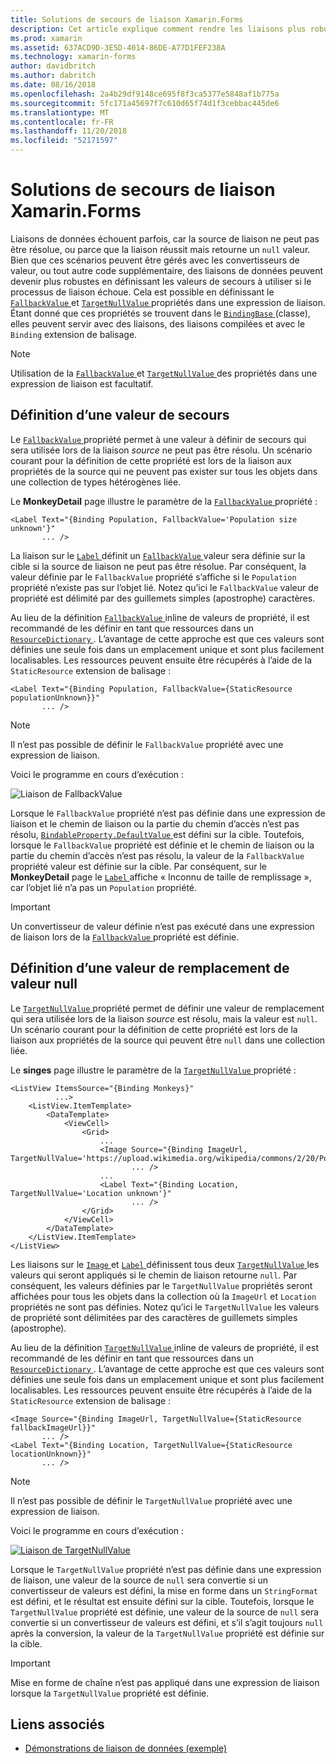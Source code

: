 ```yaml
---
title: Solutions de secours de liaison Xamarin.Forms
description: Cet article explique comment rendre les liaisons plus robuste en définissant les valeurs de secours qui seront utilisés si la liaison échoue.
ms.prod: xamarin
ms.assetid: 637ACD9D-3E5D-4014-86DE-A77D1FEF238A
ms.technology: xamarin-forms
author: davidbritch
ms.author: dabritch
ms.date: 08/16/2018
ms.openlocfilehash: 2a4b29df9148ce695f8f3ca5377e5848af1b775a
ms.sourcegitcommit: 5fc171a45697f7c610d65f74d1f3cebbac445de6
ms.translationtype: MT
ms.contentlocale: fr-FR
ms.lasthandoff: 11/20/2018
ms.locfileid: "52171597"
---
```

# <a name="xamarinforms-binding-fallbacks"></a>Solutions de secours de liaison Xamarin.Forms

Liaisons de données échouent parfois, car la source de liaison ne peut pas être résolue, ou parce que la liaison réussit mais retourne un `null` valeur. Bien que ces scénarios peuvent être gérés avec les convertisseurs de valeur, ou tout autre code supplémentaire, des liaisons de données peuvent devenir plus robustes en définissant les valeurs de secours à utiliser si le processus de liaison échoue. Cela est possible en définissant le [ `FallbackValue` ](xref:Xamarin.Forms.BindingBase.FallbackValue) et [ `TargetNullValue` ](xref:Xamarin.Forms.BindingBase.TargetNullValue) propriétés dans une expression de liaison. Étant donné que ces propriétés se trouvent dans le [ `BindingBase` ](xref:Xamarin.Forms.BindingBase) (classe), elles peuvent servir avec des liaisons, des liaisons compilées et avec le `Binding` extension de balisage.

> [!NOTE]
> Utilisation de la [ `FallbackValue` ](xref:Xamarin.Forms.BindingBase.FallbackValue) et [ `TargetNullValue` ](xref:Xamarin.Forms.BindingBase.TargetNullValue) des propriétés dans une expression de liaison est facultatif.

## <a name="defining-a-fallback-value"></a>Définition d’une valeur de secours

Le [ `FallbackValue` ](xref:Xamarin.Forms.BindingBase.FallbackValue) propriété permet à une valeur à définir de secours qui sera utilisée lors de la liaison *source* ne peut pas être résolu. Un scénario courant pour la définition de cette propriété est lors de la liaison aux propriétés de la source qui ne peuvent pas exister sur tous les objets dans une collection de types hétérogènes liée.

Le **MonkeyDetail** page illustre le paramètre de la [ `FallbackValue` ](xref:Xamarin.Forms.BindingBase.FallbackValue) propriété :

```xaml
<Label Text="{Binding Population, FallbackValue='Population size unknown'}"
       ... />   
```

La liaison sur le [ `Label` ](xref:Xamarin.Forms.Label) définit un [ `FallbackValue` ](xref:Xamarin.Forms.BindingBase.FallbackValue) valeur sera définie sur la cible si la source de liaison ne peut pas être résolue. Par conséquent, la valeur définie par le `FallbackValue` propriété s’affiche si le `Population` propriété n’existe pas sur l’objet lié. Notez qu’ici le `FallbackValue` valeur de propriété est délimité par des guillemets simples (apostrophe) caractères.

Au lieu de la définition [ `FallbackValue` ](xref:Xamarin.Forms.BindingBase.FallbackValue) inline de valeurs de propriété, il est recommandé de les définir en tant que ressources dans un [ `ResourceDictionary` ](xref:Xamarin.Forms.ResourceDictionary). L’avantage de cette approche est que ces valeurs sont définies une seule fois dans un emplacement unique et sont plus facilement localisables. Les ressources peuvent ensuite être récupérés à l’aide de la `StaticResource` extension de balisage :

```xaml
<Label Text="{Binding Population, FallbackValue={StaticResource populationUnknown}}"
       ... />  
```

> [!NOTE]
> Il n’est pas possible de définir le `FallbackValue` propriété avec une expression de liaison.

Voici le programme en cours d’exécution :

![Liaison de FallbackValue](binding-fallbacks-images/bindingunavailable-detail-cropped.png "FallbackValue liaison")

Lorsque le `FallbackValue` propriété n’est pas définie dans une expression de liaison et le chemin de liaison ou la partie du chemin d’accès n’est pas résolu, [ `BindableProperty.DefaultValue` ](xref:Xamarin.Forms.BindableProperty.DefaultValue) est défini sur la cible. Toutefois, lorsque le `FallbackValue` propriété est définie et le chemin de liaison ou la partie du chemin d’accès n’est pas résolu, la valeur de la `FallbackValue` propriété valeur est définie sur la cible. Par conséquent, sur le **MonkeyDetail** page le [ `Label` ](xref:Xamarin.Forms.Label) affiche « Inconnu de taille de remplissage », car l’objet lié n’a pas un `Population` propriété.

> [!IMPORTANT]
> Un convertisseur de valeur définie n’est pas exécuté dans une expression de liaison lors de la [ `FallbackValue` ](xref:Xamarin.Forms.BindingBase.FallbackValue) propriété est définie.

## <a name="defining-a-null-replacement-value"></a>Définition d’une valeur de remplacement de valeur null

Le [ `TargetNullValue` ](xref:Xamarin.Forms.BindingBase.TargetNullValue) propriété permet de définir une valeur de remplacement qui sera utilisée lors de la liaison *source* est résolu, mais la valeur est `null`. Un scénario courant pour la définition de cette propriété est lors de la liaison aux propriétés de la source qui peuvent être `null` dans une collection liée.

Le **singes** page illustre le paramètre de la [ `TargetNullValue` ](xref:Xamarin.Forms.BindingBase.TargetNullValue) propriété :

```xaml
<ListView ItemsSource="{Binding Monkeys}"
          ...>
    <ListView.ItemTemplate>
        <DataTemplate>
            <ViewCell>
                <Grid>
                    ...
                    <Image Source="{Binding ImageUrl, TargetNullValue='https://upload.wikimedia.org/wikipedia/commons/2/20/Point_d_interrogation.jpg'}"
                           ... />
                    ...
                    <Label Text="{Binding Location, TargetNullValue='Location unknown'}"
                           ... />
                </Grid>
            </ViewCell>
        </DataTemplate>
    </ListView.ItemTemplate>
</ListView>
```

Les liaisons sur le [ `Image` ](xref:Xamarin.Forms.Image) et [ `Label` ](xref:Xamarin.Forms.Label) définissent tous deux [ `TargetNullValue` ](xref:Xamarin.Forms.BindingBase.TargetNullValue) les valeurs qui seront appliqués si le chemin de liaison retourne `null`. Par conséquent, les valeurs définies par le `TargetNullValue` propriétés seront affichées pour tous les objets dans la collection où la `ImageUrl` et `Location` propriétés ne sont pas définies. Notez qu’ici le `TargetNullValue` les valeurs de propriété sont délimitées par des caractères de guillemets simples (apostrophe).

Au lieu de la définition [ `TargetNullValue` ](xref:Xamarin.Forms.BindingBase.TargetNullValue) inline de valeurs de propriété, il est recommandé de les définir en tant que ressources dans un [ `ResourceDictionary` ](xref:Xamarin.Forms.ResourceDictionary). L’avantage de cette approche est que ces valeurs sont définies une seule fois dans un emplacement unique et sont plus facilement localisables. Les ressources peuvent ensuite être récupérés à l’aide de la `StaticResource` extension de balisage :

```xaml
<Image Source="{Binding ImageUrl, TargetNullValue={StaticResource fallbackImageUrl}}"
       ... />
<Label Text="{Binding Location, TargetNullValue={StaticResource locationUnknown}}"
       ... />
```

> [!NOTE]
> Il n’est pas possible de définir le `TargetNullValue` propriété avec une expression de liaison.

Voici le programme en cours d’exécution :

[![Liaison de TargetNullValue](binding-fallbacks-images/bindingunavailable-small.png "TargetNullValue liaison")](binding-fallbacks-images/bindingunavailable-large.png#lightbox "TargetNullValue liaison")

Lorsque le `TargetNullValue` propriété n’est pas définie dans une expression de liaison, une valeur de la source de `null` sera convertie si un convertisseur de valeurs est défini, la mise en forme dans un `StringFormat` est défini, et le résultat est ensuite défini sur la cible. Toutefois, lorsque le `TargetNullValue` propriété est définie, une valeur de la source de `null` sera convertie si un convertisseur de valeurs est défini, et s’il s’agit toujours `null` après la conversion, la valeur de la `TargetNullValue` propriété est définie sur la cible.

> [!IMPORTANT]
> Mise en forme de chaîne n’est pas appliqué dans une expression de liaison lorsque la `TargetNullValue` propriété est définie.

## <a name="related-links"></a>Liens associés

- [Démonstrations de liaison de données (exemple)](https://developer.xamarin.com/samples/xamarin-forms/DataBindingDemos/)
